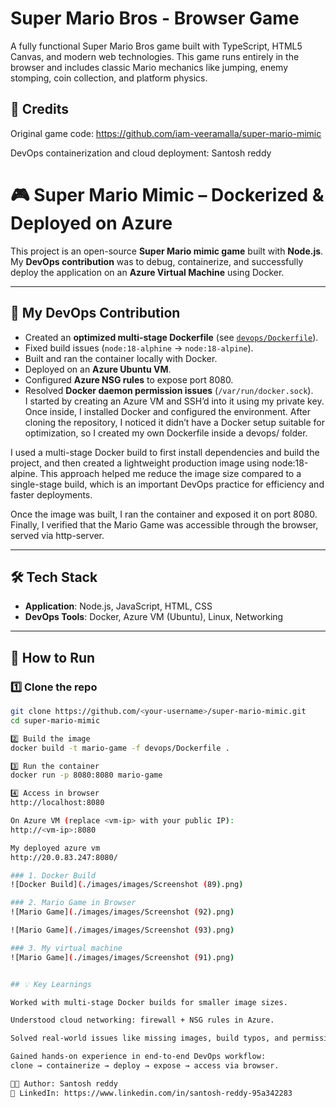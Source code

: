 # Super Mario Bros - Browser Game

A fully functional Super Mario Bros game built with TypeScript, HTML5 Canvas, and modern web technologies. This game runs entirely in the browser and includes classic Mario mechanics like jumping, enemy stomping, coin collection, and platform physics.



## 🙌 Credits

Original game code: https://github.com/iam-veeramalla/super-mario-mimic

DevOps containerization and cloud deployment: Santosh reddy

# 🎮 Super Mario Mimic – Dockerized & Deployed on Azure

This project is an open-source **Super Mario mimic game** built with **Node.js**.  
My **DevOps contribution** was to debug, containerize, and successfully deploy the application on an **Azure Virtual Machine** using Docker.  

---

## 🔧 My DevOps Contribution

- Created an **optimized multi-stage Dockerfile** (see [`devops/Dockerfile`](./devops/Dockerfile)).  
- Fixed build issues (`node:18-alphine` → `node:18-alpine`).  
- Built and ran the container locally with Docker.  
- Deployed on an **Azure Ubuntu VM**.  
- Configured **Azure NSG rules** to expose port 8080.  
- Resolved **Docker daemon permission issues** (`/var/run/docker.sock`).  
I started by creating an Azure VM and SSH’d into it using my private key. Once inside, I installed Docker and configured the environment. After cloning the repository, I noticed it didn’t have a Docker setup suitable for optimization, so I created my own Dockerfile inside a devops/ folder.

I used a multi-stage Docker build to first install dependencies and build the project, and then created a lightweight production image using node:18-alpine. This approach helped me reduce the image size compared to a single-stage build, which is an important DevOps practice for efficiency and faster deployments.

Once the image was built, I ran the container and exposed it on port 8080. Finally, I verified that the Mario Game was accessible through the browser, served via http-server.

---

## 🛠️ Tech Stack

- **Application**: Node.js, JavaScript, HTML, CSS  
- **DevOps Tools**: Docker, Azure VM (Ubuntu), Linux, Networking  

---

## 🚀 How to Run

### 1️⃣ Clone the repo
```bash
git clone https://github.com/<your-username>/super-mario-mimic.git
cd super-mario-mimic

2️⃣ Build the image
docker build -t mario-game -f devops/Dockerfile .

3️⃣ Run the container
docker run -p 8080:8080 mario-game

4️⃣ Access in browser
http://localhost:8080

On Azure VM (replace <vm-ip> with your public IP):
http://<vm-ip>:8080

My deployed azure vm
http://20.0.83.247:8080/

### 1. Docker Build
![Docker Build](./images/images/Screenshot (89).png)

### 2. Mario Game in Browser
![Mario Game](./images/images/Screenshot (92).png)

![Mario Game](./images/images/Screenshot (93).png)

### 3. My virtual machine
![Mario Game](./images/images/Screenshot (91).png)


## 💡 Key Learnings

Worked with multi-stage Docker builds for smaller image sizes.

Understood cloud networking: firewall + NSG rules in Azure.

Solved real-world issues like missing images, build typos, and permission errors.

Gained hands-on experience in end-to-end DevOps workflow:
clone → containerize → deploy → expose → access via browser.

👨‍💻 Author: Santosh reddy
🔗 LinkedIn: https://www.linkedin.com/in/santosh-reddy-95a342283



